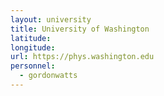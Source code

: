 ```yaml
---
layout: university
title: University of Washington
latitude: 
longitude: 
url: https://phys.washington.edu
personnel:
  - gordonwatts
---
```


